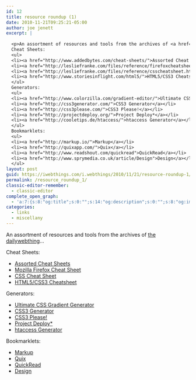 ```yaml
---
id: 12
title: resource roundup (1)
date: 2010-11-21T09:25:21-05:00
author: joe jenett
excerpt: |
  
  <p>An assortment of resources and tools from the archives of <a href="http://dailywebthing.com/linkport/">the dailywebthing</a>...</p>
  Cheat Sheets:
  <ul>
  <li><a href="http://www.addedbytes.com/cheat-sheets/">Assorted Cheat Sheets</a></li>
  <li><a href="http://lesliefranke.com/files/reference/firefoxcheatsheet.html">Mozilla Firefox Cheat Sheet</a></li>
  <li><a href="http://lesliefranke.com/files/reference/csscheatsheet.html">CSS Cheat Sheet</a></li>
  <li><a href="http://www.storiesinflight.com/html5/">HTML5/CSS3 Cheatsheet</a></li>
  </ul>
  Generators:
  <ul>
  <li><a href="http://www.colorzilla.com/gradient-editor/">Ultimate CSS Gradient Generator</a></li>
  <li><a href="http://css3generator.com/">CSS3 Generator</a></li>
  <li><a href="http://css3please.com/">CSS3 Please!</a></li>
  <li><a href="http://projectdeploy.org/">Project Deploy*</a></li>
  <li><a href="http://cooletips.de/htaccess/">htaccess Generator</a></li>
  </ul>
  Bookmarklets:
  <ul>
  <li><a href="http://markup.io/">Markup</a></li>
  <li><a href="http://quixapp.com/">Quix</a></li>
  <li><a href="http://www.readshout.com/quickread">QuickRead</a></li>
  <li><a href="http://www.sprymedia.co.uk/article/Design">Design</a></li>
  </ul>
layout: post
guid: https://iwebthings.com/i.webthings/2010/11/21/resource-roundup-1/
permalink: /resource_roundup_1/
classic-editor-remember:
  - classic-editor
complete_open_graph:
  - 'a:7:{s:8:"og:title";s:0:"";s:14:"og:description";s:0:"";s:8:"og:image";s:0:"";s:7:"og:type";s:0:"";s:12:"twitter:card";s:7:"summary";s:19:"twitter:description";s:0:"";s:15:"twitter:creator";s:0:"";}'
categories:
  - links
  - miscellany
---
```

An assortment of resources and tools from the archives of [the dailywebthing](http://dailywebthing.com/linkport/)&#8230;

Cheat Sheets:

  * [Assorted Cheat Sheets](http://www.addedbytes.com/cheat-sheets/)
  * [Mozilla Firefox Cheat Sheet](http://lesliefranke.com/files/reference/firefoxcheatsheet.html)
  * [CSS Cheat Sheet](http://lesliefranke.com/files/reference/csscheatsheet.html)
  * [HTML5/CSS3 Cheatsheet](http://www.storiesinflight.com/html5/)

Generators:

  * [Ultimate CSS Gradient Generator](http://www.colorzilla.com/gradient-editor/)
  * [CSS3 Generator](http://css3generator.com/)
  * [CSS3 Please!](http://css3please.com/)
  * [Project Deploy*](http://projectdeploy.org/)
  * [htaccess Generator](http://cooletips.de/htaccess/)

Bookmarklets:

  * [Markup](http://markup.io/)
  * [Quix](http://quixapp.com/)
  * [QuickRead](http://www.readshout.com/quickread)
  * [Design](http://www.sprymedia.co.uk/article/Design)